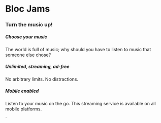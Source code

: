<!DOCTYPE html>
 <html>
     <head>
         <title>Bloc Jams</title>
     </head>
     <body>
         <div> <!-- navigation bar -->
         </div>
         <div> <!-- hero content -->
             <h1>Bloc Jams</h1>
             <h3>Turn the music up!</h3>
         </div>
         <div> <!-- selling points -->
             <div>
                 <h5>Choose your music</h5>
                 <p>The world is full of music; why should you have to listen to music that someone else chose?</p>
             </div>
             <div>
                 <h5>Unlimited, streaming, ad-free</h5>
                 <p>No arbitrary limits. No distractions.</p>
             </div>
             <div>
                 <h5>Mobile enabled</h5>
                 <p>Listen to your music on the go. This streaming service is available on all mobile platforms.</p>
             </div>
         </div>
     </body>
 </html>`